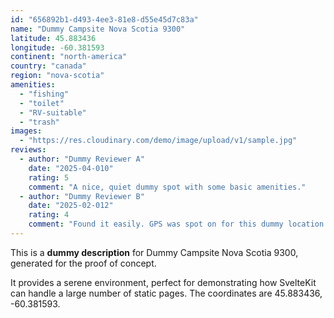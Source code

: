 ```yaml
---
id: "656892b1-d493-4ee3-81e8-d55e45d7c83a"
name: "Dummy Campsite Nova Scotia 9300"
latitude: 45.883436
longitude: -60.381593
continent: "north-america"
country: "canada"
region: "nova-scotia"
amenities:
  - "fishing"
  - "toilet"
  - "RV-suitable"
  - "trash"
images:
  - "https://res.cloudinary.com/demo/image/upload/v1/sample.jpg"
reviews:
  - author: "Dummy Reviewer A"
    date: "2025-04-010"
    rating: 5
    comment: "A nice, quiet dummy spot with some basic amenities."
  - author: "Dummy Reviewer B"
    date: "2025-02-012"
    rating: 4
    comment: "Found it easily. GPS was spot on for this dummy location."
---
```


This is a **dummy description** for Dummy Campsite Nova Scotia 9300, generated for the proof of concept.

It provides a serene environment, perfect for demonstrating how SvelteKit can handle a large number of static pages. The coordinates are 45.883436, -60.381593.
